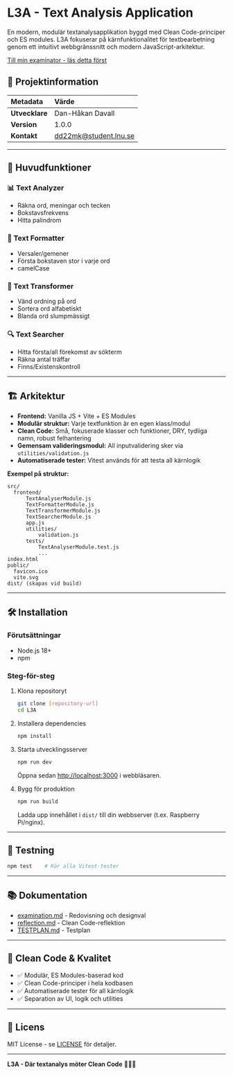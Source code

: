 
# L3A - Text Analysis Application

En modern, modulär textanalysapplikation byggd med Clean Code-principer och ES modules. L3A fokuserar på kärnfunktionalitet för textbearbetning genom ett intuitivt webbgränssnitt och modern JavaScript-arkitektur.

[Till min examinator - läs detta först](./MD-Files/examination.md)

## 👤 Projektinformation

| Metadata | Värde |
| :--- | :--- |
| **Utvecklare** | Dan-Håkan Davall |
| **Version** | 1.0.0 |
| **Kontakt** | <dd22mk@student.lnu.se> |

---

## 🚀 Huvudfunktioner

### 📊 Text Analyzer

- Räkna ord, meningar och tecken
- Bokstavsfrekvens
- Hitta palindrom

### 🎨 Text Formatter

- Versaler/gemener
- Första bokstaven stor i varje ord
- camelCase

### 🔄 Text Transformer

- Vänd ordning på ord
- Sortera ord alfabetiskt
- Blanda ord slumpmässigt

### 🔍 Text Searcher

- Hitta första/all förekomst av sökterm
- Räkna antal träffar
- Finns/Existenskontroll

---

## 🏗️ Arkitektur

- **Frontend:** Vanilla JS + Vite + ES Modules
- **Modulär struktur:** Varje textfunktion är en egen klass/modul
- **Clean Code:** Små, fokuserade klasser och funktioner, DRY, tydliga namn, robust felhantering
- **Gemensam valideringsmodul:** All inputvalidering sker via `utilities/validation.js`
- **Automatiserade tester:** Vitest används för att testa all kärnlogik

**Exempel på struktur:**

```text
src/
  frontend/
      TextAnalyserModule.js
      TextFormatterModule.js
      TextTransformerModule.js
      TextSearcherModule.js
      app.js
      utilities/
          validation.js
      tests/
          TextAnalyserModule.test.js
          ...
index.html
public/
  favicon.ico
  vite.svg
dist/ (skapas vid build)
```

---

## 🛠️ Installation

### Förutsättningar

- Node.js 18+
- npm

### Steg-för-steg

1. Klona repositoryt

    ```bash
    git clone [repository-url]
    cd L3A
    ```

2. Installera dependencies

    ```bash
    npm install
    ```

3. Starta utvecklingsserver

    ```bash
    npm run dev
    ```

    Öppna sedan <http://localhost:3000> i webbläsaren.

4. Bygg för produktion

    ```bash
    npm run build
    ```

    Ladda upp innehållet i `dist/` till din webbserver (t.ex. Raspberry Pi/nginx).

---

## 🧪 Testning

```bash
npm test    # Kör alla Vitest-tester
```

---

## 📚 Dokumentation

- [examination.md](./MD-Files/examination.md) - Redovisning och designval
- [reflection.md](./MD-Files/reflection.md) - Clean Code-reflektion
- [TESTPLAN.md](./MD-Files/TESTPLAN.md) - Testplan

---

## 🎯 Clean Code & Kvalitet

- ✅ Modulär, ES Modules-baserad kod
- ✅ Clean Code-principer i hela kodbasen
- ✅ Automatiserade tester för all kärnlogik
- ✅ Separation av UI, logik och utilities

---

## 📄 Licens

MIT License - se [LICENSE](LICENSE) för detaljer.

---

**L3A - Där textanalys möter Clean Code** 🚀📝✨
